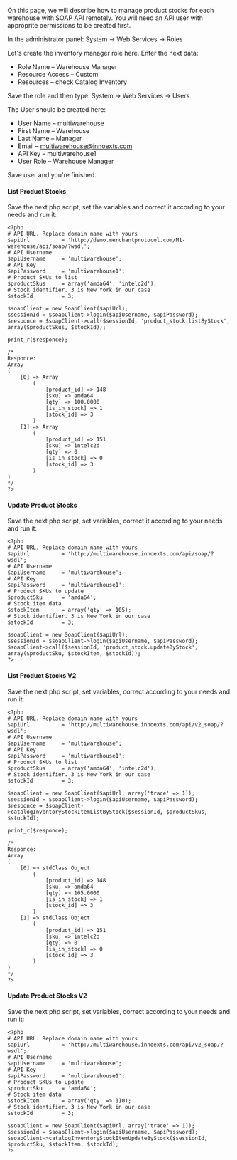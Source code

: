 On this page, we will describe how to manage product stocks for each warehouse with SOAP API remotely. You will need an API user with approprite permissions to be created first.

In the administrator panel: System -> Web Services -> Roles

Let's create the inventory manager role here. Enter the next data:

 - Role Name – Warehouse Manager
 - Resource Access – Custom
 - Resources – check Catalog Inventory

Save the role and then type: System -> Web Services -> Users

The User should be created here:

 - User Name – multiwarehouse
 - First Name – Warehouse
 - Last Name – Manager
 - Email – multiwarehouse@innoexts.com
 - API Key – multiwarehouse1
 - User Role – Warehouse Manager

Save user and you're finished.

 
#### List Product Stocks

Save the next php script, set the variables and correct it according to your needs and run it: 

	<?php
	# API URL. Replace domain name with yours
	$apiUrl          = 'http://demo.merchantprotocol.com/M1-warehouse/api/soap/?wsdl';
	# API Username
	$apiUsername     = 'multiwarehouse';
	# API Key
	$apiPassword     = 'multiwarehouse1';
	# Product SKUs to list
	$productSkus     = array('amda64', 'intelc2d');
	# Stock identifier. 3 is New York in our case
	$stockId         = 3;
	
	$soapClient = new SoapClient($apiUrl);
	$sessionId = $soapClient->login($apiUsername, $apiPassword);
	$responce = $soapClient->call($sessionId, 'product_stock.listByStock', array($productSkus, $stockId));
	
	print_r($responce);
	
	/*
	Responce:
	Array
	(
	    [0] => Array
	        (
	            [product_id] => 148
	            [sku] => amda64
	            [qty] => 100.0000
	            [is_in_stock] => 1
	            [stock_id] => 3
	        )
	    [1] => Array
	        (
	            [product_id] => 151
	            [sku] => intelc2d
	            [qty] => 0
	            [is_in_stock] => 0
	            [stock_id] => 3
	        )
	)
	*/
	?>

#### Update Product Stocks

Save the next php script, set variables, correct it according to your needs and run it: 

	<?php
	# API URL. Replace domain name with yours
	$apiUrl          = 'http://multiwarehouse.innoexts.com/api/soap/?wsdl';
	# API Username
	$apiUsername     = 'multiwarehouse';
	# API Key
	$apiPassword     = 'multiwarehouse1';
	# Product SKUs to update
	$productSku      = 'amda64';
	# Stock item data
	$stockItem       = array('qty' => 105);
	# Stock identifier. 3 is New York in our case
	$stockId         = 3;
	
	$soapClient = new SoapClient($apiUrl);
	$sessionId = $soapClient->login($apiUsername, $apiPassword);
	$soapClient->call($sessionId, 'product_stock.updateByStock', array($productSku, $stockItem, $stockId));
	?>
	
#### List Product Stocks V2

Save the next php script, set variables, correct according to your needs and run it: 

	<?php
	# API URL. Replace domain name with yours
	$apiUrl          = 'http://multiwarehouse.innoexts.com/api/v2_soap/?wsdl';
	# API Username
	$apiUsername     = 'multiwarehouse';
	# API Key
	$apiPassword     = 'multiwarehouse1';
	# Product SKUs to list
	$productSkus     = array('amda64', 'intelc2d');
	# Stock identifier. 3 is New York in our case
	$stockId         = 3;
	
	$soapClient = new SoapClient($apiUrl, array('trace' => 1));
	$sessionId = $soapClient->login($apiUsername, $apiPassword);
	$responce = $soapClient->catalogInventoryStockItemListByStock($sessionId, $productSkus, $stockId);
	
	print_r($responce);
	
	/*
	Responce:
	Array
	(
	    [0] => stdClass Object
	        (
	            [product_id] => 148
	            [sku] => amda64
	            [qty] => 105.0000
	            [is_in_stock] => 1
	            [stock_id] => 3
	        )
	    [1] => stdClass Object
	        (
	            [product_id] => 151
	            [sku] => intelc2d
	            [qty] => 0
	            [is_in_stock] => 0
	            [stock_id] => 3
	        )
	)
	*/
	?>
 
#### Update Product Stocks V2

Save the next php script, set variables, correct according to your needs and run it:

	<?php
	# API URL. Replace domain name with yours
	$apiUrl          = 'http://multiwarehouse.innoexts.com/api/v2_soap/?wsdl';
	# API Username
	$apiUsername     = 'multiwarehouse';
	# API Key
	$apiPassword     = 'multiwarehouse1';
	# Product SKUs to update
	$productSku      = 'amda64';
	# Stock item data
	$stockItem       = array('qty' => 110);
	# Stock identifier. 3 is New York in our case
	$stockId         = 3;
	
	$soapClient = new SoapClient($apiUrl, array('trace' => 1));
	$sessionId = $soapClient->login($apiUsername, $apiPassword);
	$soapClient->catalogInventoryStockItemUpdateByStock($sessionId, $productSku, $stockItem, $stockId);
	?>

 
